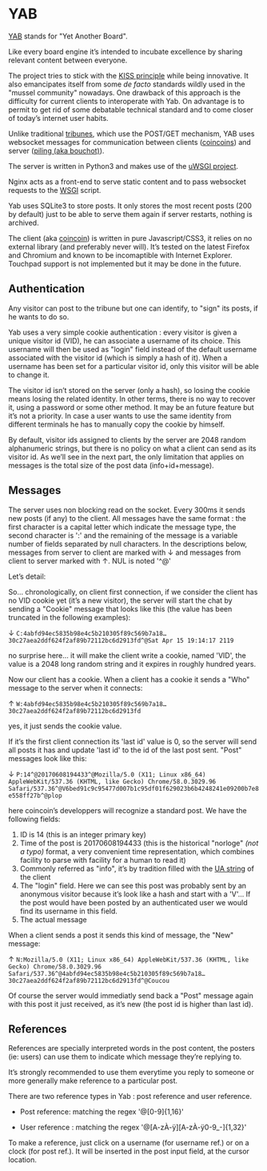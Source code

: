 # YAB

[YAB](https://gitlab.com/Marotte/Yab) stands for "Yet Another Board".

Like every board engine it’s intended to incubate excellence by sharing relevant content between everyone.

The project tries to stick with the [KISS principle](https://en.wikipedia.org/wiki/KISS_principle) while being innovative. It also emancipates itself from some _de facto_ standards wildly used in the "mussel community" nowadays. One drawback of this approach is the difficulty for current clients to interoperate with Yab. On advantage is to permit to get rid of some debatable technical standard and to come closer of today’s internet user habits. 

Unlike traditional [tribunes](../../standard/tribune.md), which use the POST/GET mechanism, YAB uses websocket messages for communication between clients ([coincoins](../../standard/coincoin.md)) and server ([piling (aka bouchot)](../../standard/bouchot.md)).

The server is written in Python3 and makes use of the [uWSGI project](https://uwsgi-docs.readthedocs.io/en/latest/).

Nginx acts as a front-end to serve static content and to pass websocket requests to the [WSGI](https://en.wikipedia.org/wiki/Web_Server_Gateway_Interface) script.

Yab uses SQLite3 to store posts. It only stores the most recent posts (200 by default) just to be able to serve them again if server restarts, nothing is archived. 

The client (aka [coincoin](../../standard/coincoin.md)) is written in pure Javascript/CSS3, it relies on no external library (and preferably never will). It’s tested on the latest Firefox and Chromium and known to be incomaptible with Internet Explorer. Touchpad support is not implemented but it may be done in the future.

## Authentication 

Any visitor can post to the tribune but one can identify, to "sign" its posts, if he wants to do so.

Yab uses a very simple cookie authentication : every visitor is given a unique visitor id (VID), he can associate a username of its choice. This username will then be used as "login" field instead of the default username associated with the visitor id (which is simply a hash of it). When a username has been set for a particular visitor id, only this visitor will be able to change it.

The visitor id isn’t stored on the server (only a hash), so losing the cookie means losing the related identity. In other terms, there is no way to recover it, using a password or some other method. It may be an future feature but it’s not a priority. In case a user wants to use the same identity from different terminals he has to manually copy the cookie by himself.

By default, visitor ids assigned to clients by the server are 2048 random alphanumeric strings, but there is no policy on what a client can send as its visitor id. As we’ll see in the next part, the only limitation that applies on messages is the total size of the post data (info+id+message).

## Messages

The server uses non blocking read on the socket. Every 300ms it sends new posts (if any) to the client. All messages have the same format : the first character is a capital letter which indicate the message type, the second character is ':' and the remaining of the message is a variable number of fields separated by null characters. In the descriptions below, messages from server to client are marked with ↓ and messages from client to server marked with ↑. NUL is noted '^@'

Let’s detail:

So… chronologically, on client first connection, if we consider the client has no VID cookie yet (it’s a new visitor), the server will start the chat by sending a "Cookie" message that looks like this (the value has been truncated in the following examples):

↓    `C:4abfd94ec5835b98e4c5b210305f89c569b7a18…30c27aea2ddf624f2af89b72112bc6d2913fd^@Sat Apr 15 19:14:17 2119`

no surprise here… it will make the client write a cookie, named 'VID', the value is a 2048 long random string and it expires in roughly hundred years.

Now our client has a cookie. When a client has a cookie it sends a "Who" message to the server when it connects:

↑    `W:4abfd94ec5835b98e4c5b210305f89c569b7a18…30c27aea2ddf624f2af89b72112bc6d2913fd`

yes, it just sends the cookie value.

If it’s the first client connection its 'last id' value is 0, so the server will send all posts it has and update 'last id' to the id of the last post sent. "Post" messages look like this:

↓    `P:14^@20170608194433^@Mozilla/5.0 (X11; Linux x86_64) AppleWebKit/537.36 (KHTML, like Gecko) Chrome/58.0.3029.96 Safari/537.36^@V6bed91c9c95477d007b1c95df01f629023b6b4248241e09200b7e8e558ff27b^@plop`

here coincoin’s developpers will recognize a standard post. We have the following fields:

 1. ID is 14 (this is an integer primary key)
 2. Time of the post is 20170608194433 (this is the historical "norloge" _(not a typo)_ format, a very convenient time representation, which combines facility to parse with facility for a human to read it)
 3. Commonly referred as "info", it’s by tradition filled with the [UA string](https://en.wikipedia.org/wiki/User_agent) of the client
 4. The "login" field. Here we can see this post was probably sent by an anonymous visitor because it’s look like a hash and start with a 'V'… If the post would have been posted by an authenticated user we would find its username in this field.
 5. The actual message
 
 When a client sends a post it sends this kind of message, the "New" message:
 
 ↑    `N:Mozilla/5.0 (X11; Linux x86_64) AppleWebKit/537.36 (KHTML, like Gecko) Chrome/58.0.3029.96 Safari/537.36^@4abfd94ec5835b98e4c5b210305f89c569b7a18…30c27aea2ddf624f2af89b72112bc6d2913fd^@Coucou`

Of course the server would immediatly send back a "Post" message again with this post it just received, as it’s new (the post id is higher than last id).

## References

References are specially interpreted words in the post content, the posters (ie: users) can use them to indicate which message they’re replying to.

It’s strongly recommended to use them everytime you reply to someone or more generally make reference to a particular post.

There are two reference types in Yab : post reference and user reference.

 - Post reference: matching the regex '@[0-9]{1,16}'

 - User reference : matching the regex '@[A-zÀ-ÿ][A-zÀ-ÿ0-9_-]{1,32}'

To make a reference, just click on a username (for username ref.) or on a clock (for post ref.). It will be inserted in the post input field, at the cursor location.


